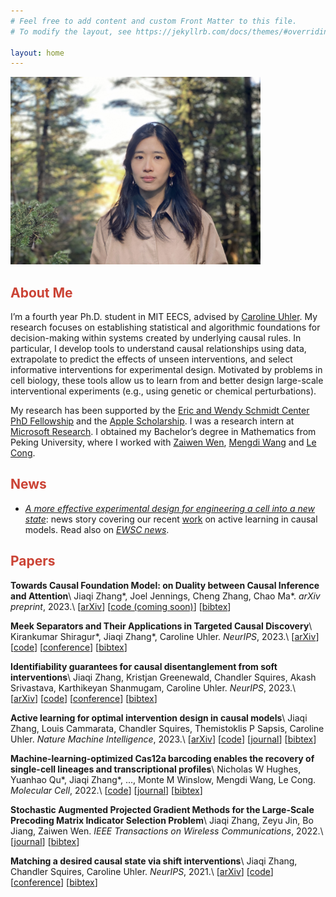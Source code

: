 ```yaml
---
# Feel free to add content and custom Front Matter to this file.
# To modify the layout, see https://jekyllrb.com/docs/themes/#overriding-theme-defaults

layout: home
---
```


<img src="./asset/IMG_4878.jpg" width="400">

## <span style="color:#CB4335">About Me</span>

I’m a fourth year Ph.D. student in MIT EECS, advised by [Caroline Uhler](https://www.carolineuhler.com). My research focuses on establishing statistical and algorithmic foundations for decision-making within systems created by underlying causal rules. In particular, I develop tools to understand causal relationships using data, extrapolate to predict the effects of unseen interventions, and select informative interventions for experimental design. Motivated by problems in cell biology, these tools allow us to learn from and better design large-scale interventional experiments (e.g., using genetic or chemical perturbations). 


My research has been supported by the [Eric and Wendy Schmidt Center PhD Fellowship](https://www.ericandwendyschmidtcenter.org/people/phd-fellows) and the [Apple Scholarship](https://machinelearning.apple.com/updates/apple-scholars-aiml-2023). I was a research intern at [Microsoft Research](https://www.microsoft.com/en-us/research/project/project_azua/overview/). I obtained my Bachelor’s degree in Mathematics from Peking University, where I worked with [Zaiwen Wen](http://faculty.bicmr.pku.edu.cn/~wenzw/), [Mengdi Wang](https://mwang.princeton.edu) and [Le Cong](http://clbiology.com/index.html).

## <span style="color:#CB4335">News</span>

- [_A more effective experimental design for engineering a cell into a new state_](https://news.mit.edu/2023/more-effective-experimental-design-genome-regulation-1002): news story covering our recent [work](https://www.nature.com/articles/s42256-023-00719-0) on active learning in causal models. Read also on [_EWSC news_](https://www.ericandwendyschmidtcenter.org/updates/a-more-effective-experimental-design-for-engineering-a-cell-into-a-new-state).

## <span style="color:#CB4335">Papers</span>

**Towards Causal Foundation Model: on Duality between Causal Inference and Attention**\\
Jiaqi Zhang\*, Joel Jennings, Cheng Zhang, Chao Ma\*. _arXiv preprint_, 2023.\\
[[arXiv](https://arxiv.org/abs/2310.00809)]
[[code (coming soon)]()]
[[bibtex](/attention-causal-duality/)]

**Meek Separators and Their Applications in Targeted Causal Discovery**\\
Kirankumar Shiragur\*, Jiaqi Zhang\*, Caroline Uhler. _NeurIPS_, 2023.\\
[[arXiv](https://arxiv.org/abs/2310.20075)]
[[code](https://github.com/uhlerlab/meek_sep)]
[[conference](https://neurips.cc/virtual/2023/poster/70884)]
[[bibtex](/meek-sep/)]

**Identifiability guarantees for causal disentanglement from soft interventions**\\
Jiaqi Zhang, Kristjan Greenewald, Chandler Squires, Akash Srivastava, Karthikeyan Shanmugam, Caroline Uhler. _NeurIPS_, 2023.\\
[[arXiv](https://arxiv.org/abs/2307.06250)]
[[code](https://github.com/uhlerlab/discrepancy_vae)]
[[conference](https://neurips.cc/virtual/2023/poster/70478)]
[[bibtex](/identifiability-crl/)]

**Active learning for optimal intervention design in causal models**\\
Jiaqi Zhang, Louis Cammarata, Chandler Squires, Themistoklis P Sapsis, Caroline Uhler. _Nature Machine Intelligence_, 2023.\\
[[arXiv](https://arxiv.org/abs/2209.04744)]
[[code](https://github.com/uhlerlab/actlearn_optint/tree/v1)]
[[journal](https://www.nature.com/articles/s42256-023-00719-0)]
[[bibtex](/active-learning-intervention/)]

**Machine-learning-optimized Cas12a barcoding enables the recovery of single-cell lineages and transcriptional profiles**\\
Nicholas W Hughes, Yuanhao Qu\*, Jiaqi Zhang\*, ..., Monte M Winslow, Mengdi Wang, Le Cong. _Molecular Cell_, 2022.\\
[[code](https://zenodo.org/records/6549091)]
[[journal](https://www.sciencedirect.com/science/article/pii/S1097276522005378)]
[[bibtex](/barcode-design/)]

**Stochastic Augmented Projected Gradient Methods for the Large-Scale Precoding Matrix Indicator Selection Problem**\\
Jiaqi Zhang, Zeyu Jin, Bo Jiang, Zaiwen Wen. _IEEE Transactions on Wireless Communications_, 2022.\\
[[journal](https://ieeexplore.ieee.org/abstract/document/9787340)]
[[bibtex](/stochastic-apg-pmi/)]

**Matching a desired causal state via shift interventions**\\
Jiaqi Zhang, Chandler Squires, Caroline Uhler. _NeurIPS_, 2021.\\
[[arXiv](https://arxiv.org/abs/2107.01850)]
[[code](https://github.com/uhlerlab/causal_mean_matching)]
[[conference](https://proceedings.neurips.cc/paper/2021/hash/a5a61717dddc3501cfdf7a4e22d7dbaa-Abstract.html)]
[[bibtex](/causal-mean-matching/)]

